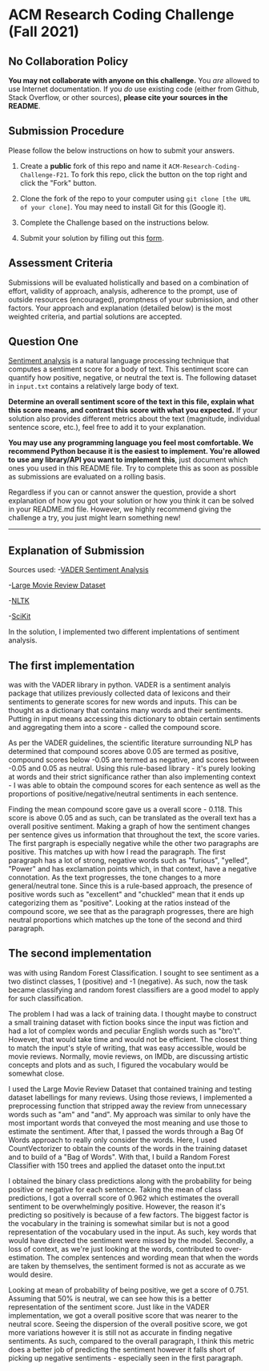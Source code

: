 # ACM Research Coding Challenge (Fall 2021)

## [](https://github.com/ACM-Research/Coding-Challenge-F21#no-collaboration-policy)No Collaboration Policy

**You may not collaborate with anyone on this challenge.**  You  _are_  allowed to use Internet documentation. If you  _do_  use existing code (either from Github, Stack Overflow, or other sources),  **please cite your sources in the README**.

## [](https://github.com/ACM-Research/Coding-Challenge-F21#submission-procedure)Submission Procedure

Please follow the below instructions on how to submit your answers.

1.  Create a  **public**  fork of this repo and name it  `ACM-Research-Coding-Challenge-F21`. To fork this repo, click the button on the top right and click the "Fork" button.

2.  Clone the fork of the repo to your computer using  `git clone [the URL of your clone]`. You may need to install Git for this (Google it).

3.  Complete the Challenge based on the instructions below.

4.  Submit your solution by filling out this [form](https://acmutd.typeform.com/to/zF1IcBGR).

## Assessment Criteria 

Submissions will be evaluated holistically and based on a combination of effort, validity of approach, analysis, adherence to the prompt, use of outside resources (encouraged), promptness of your submission, and other factors. Your approach and explanation (detailed below) is the most weighted criteria, and partial solutions are accepted. 

## [](https://github.com/ACM-Research/Coding-Challenge-S21#question-one)Question One

[Sentiment analysis](https://en.wikipedia.org/wiki/Sentiment_analysis) is a natural language processing technique that computes a sentiment score for a body of text. This sentiment score can quantify how positive, negative, or neutral the text is. The following dataset in  `input.txt`  contains a relatively large body of text.

**Determine an overall sentiment score of the text in this file, explain what this score means, and contrast this score with what you expected.**  If your solution also provides different metrics about the text (magnitude, individual sentence score, etc.), feel free to add it to your explanation.   

**You may use any programming language you feel most comfortable. We recommend Python because it is the easiest to implement. You're allowed to use any library/API you want to implement this**, just document which ones you used in this README file. Try to complete this as soon as possible as submissions are evaluated on a rolling basis.

Regardless if you can or cannot answer the question, provide a short explanation of how you got your solution or how you think it can be solved in your README.md file. However, we highly recommend giving the challenge a try, you just might learn something new!


----------------------------------------------------------------------------------------------------------------
## Explanation of Submission
Sources used:
-[VADER Sentiment Analysis](https://github.com/cjhutto/vaderSentiment#introduction)

-[Large Movie Review Dataset](https://ai.stanford.edu/~amaas/data/sentiment/)

-[NLTK](https://www.nltk.org/)

-[SciKit](https://scikit-learn.org/stable/modules/classes.html)


In the solution, I implemented two different implentations of sentiment analysis. 

## The first implementation 
was with the VADER library in python. VADER is a sentiment analyis package
that utilizes previously collected data of lexicons and their sentiments to generate scores for new
words and inputs. This can be thought as a dictionary that contains many words and their sentiments. Putting in input means accessing this dictionary to obtain certain sentiments and aggregating them into a score - called the compound score. 

As per the VADER guidelines,
the scientific literature surrounding NLP has determined that compound scores above 0.05 are termed as positive,
compound scores below -0.05 are termed as negative, and scores between -0.05 and 0.05 as neutral. Using
this rule-based library - it's purely looking at words and their strict significance rather than also 
implementing context - I was able to obtain the compound scores for each sentence as well as the 
proportions of positive/negative/neutral sentiments in each sentence.

Finding the mean compound score gave us a overall score - 0.118. This score is above 0.05 and as such, can be
translated as the overall text has a overall positive sentiment. Making a graph of how the sentiment changes per
sentence gives us information that throughout the text, the score varies. The first pargraph is especially negative while the other two paragraphs are positive. This matches up with how I read the paragraph. The first paragraph has a lot of strong, negative words such as "furious", "yelled", "Power" and has exclamation points 
which, in that context, have a negative connotation. As the text progresses, the tone changes to a more general/neutral tone. Since this is a rule-based approach, the presence of positive words such as "excellent" and "chuckled" mean that it ends up categorizing them as "positive". Looking at the ratios instead of the compound score, we see that as the paragraph progresses, there are high neutral proportions which matches up the tone of the second and third paragraph.

## The second implementation
 was with using Random Forest Classification. I sought to see sentiment as a two distinct classes, 1 (positive) and -1 (negative). As such, now the task became classifying and random forest classifiers are a good model to apply for such classification. 

The problem I had was a lack of training data. I thought maybe to construct a small training dataset with fiction books since the input was fiction and had a lot of complex words and peculiar English words such as "bro't". However, that would take time and would not be efficient. The closest thing to match the input's style of writing, that was easy accessible, would be movie reviews. Normally, movie reviews, on IMDb, are discussing artistic concepts and plots and as such, I figured the vocabulary would be somewhat close.

I used the Large Movie Review Dataset that contained training and testing dataset labellings for many reviews.
Using those reviews, I implemented a preprocessing function that stripped away the review from unnecessary words such as "am" and "and". My approach was similar to only have the most important words that conveyed the most meaning and use those to estimate the sentiment. After that, I passed the words through a Bag Of Words approach to really only consider the words. Here, I used CountVectorizer to obtain the counts of the words in the training dataset and to build of a "Bag of Words". With that, I build a Random Forest Classifier with 150 trees and applied the dataset onto the input.txt

I obtained the binary class predictions along with the probability for being positive or negative for each sentence. Taking the mean of class predictions, I got a overrall score of 0.962 which estimates the overall sentiment to be overwhelmingly positive. However, the reason it's predicting so positively is because of a few factors. The biggest factor is the vocabulary in the training is somewhat similar but is not a good representation of the vocabulary used in the input. As such, key words that would have directed the sentiment were missed by the model. Secondly, a loss of context, as we're just looking at the words, contributed to over-estimation. The complex sentences and wording mean that when the words are taken by themselves, the sentiment formed is not as accurate as we would desire.

Looking at mean of probability of being positive, we get a score of 0.751. Assuming that 50% is neutral, we can see how this is a better representation of the sentiment score. Just like in the VADER implementation, we got a overall positive score that was nearer to the neutral score. Seeing the dispersion of the overall positive score, we got more variations however it is still not as accurate in finding negative sentiments. As such, compared to the overall paragraph, I think this metric does a better job of predicting the sentiment however it falls short of picking up negative sentiments - especially seen in the first paragraph. 
